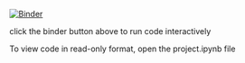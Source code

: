 [![Binder](http://mybinder.org/badge.svg)](http://mybinder.org:/repo/sad-/hierarchical-tree-estimation)

click the binder button above to run code interactively

To view code in read-only format, open the project.ipynb file
